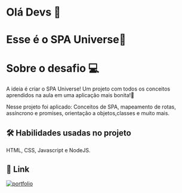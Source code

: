 # Olá Devs 👋

# Esse é o SPA Universe🌌

# Sobre o desafio 💻
A ideia é criar o SPA Universe! Um projeto com todos os conceitos aprendidos na aula em uma aplicação mais bonita!🚀

Nesse projeto foi aplicado: Conceitos de SPA, mapeamento de rotas, assíncrono e promises, orientação a objetos,classes e muito mais.


## 🛠 Habilidades usadas no projeto
HTML, CSS, Javascript e NodeJS.

## 🔗 Link
[![portfolio](https://img.shields.io/badge/my_portfolio-000?style=for-the-badge&logo=ko-fi&logoColor=white)](https://github.com/leandrodemello)